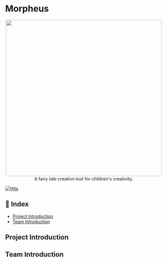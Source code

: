 # Morpheus

<p align="center">
  <img src="https://github.com/EN-Morpheus/Morpheus/assets/129165742/ab043c14-2444-45aa-8049-03c63267c67e width="500" height="500")
<div>
  A fairy tale creation tool for children's creativity.
</div>

[![Hits](https://hits.seeyoufarm.com/api/count/incr/badge.svg?url=https://github.com/EN-Morpheus&count_bg=%2353B9C2&title_bg=%23ACACAC&icon=linux.svg&icon_color=%23E7E7E7&title=views&edge_flat=false)](https://hits.seeyoufarm.com)

##  📄 Index
- [Project Introduction](#Project-Introduction)
- [Team Introduction](#Team-Introduction)

## Project Introduction


## Team Introduction

</p>
